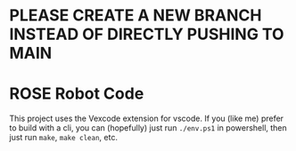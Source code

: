 # PLEASE CREATE A NEW BRANCH INSTEAD OF DIRECTLY PUSHING TO MAIN
  
# ROSE Robot Code
This project uses the Vexcode extension for vscode. If you (like me) prefer to build with a cli, you can (hopefully) just run `./env.ps1` in powershell, then just run `make`, `make clean`, etc.